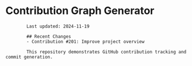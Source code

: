 # Contribution Graph Generator
            
            Last updated: 2024-11-19
            
            ## Recent Changes
            - Contribution #201: Improve project overview
            
            This repository demonstrates GitHub contribution tracking and commit generation.
        